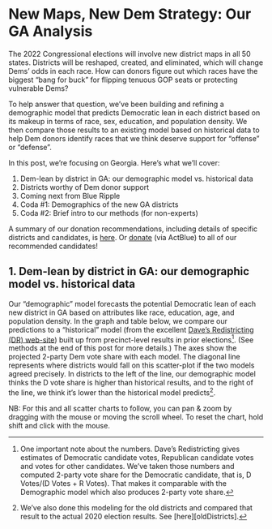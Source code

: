 # New Maps, New Dem Strategy: Our GA Analysis

The 2022 Congressional elections will involve new district maps in
all 50 states.
Districts will be reshaped, created, and eliminated,
which will change Dems’ odds in each race.
How can donors figure out which races have the biggest “bang for buck”
for flipping tenuous GOP seats or protecting vulnerable Dems?

To help answer that question, we’ve been building and refining a demographic
model that predicts Democratic lean in each district based on its
makeup in terms of race, sex, education, and population density.
We then compare those results to an existing model based on historical
data to help Dem donors identify races that we think deserve support
for “offense” or “defense”.

In this post, we’re focusing on Georgia. Here’s what we’ll cover:

1. Dem-lean by district in GA: our demographic model vs. historical data
2. Districts worthy of Dem donor support
3. Coming next from Blue Ripple
4. Coda #1: Demographics of the new GA districts
5. Coda #2: Brief intro to our methods (for non-experts)

A summary of our donation recommendations, including
details of specific districts and candidates, is [here][GASquareSpace].
Or [donate][GADonate] (via ActBlue) to all of our recommended candidates!

[GASquareSpace]: https://blueripplepolitics.org/blog/2022-ga
[GADonate]: https://secure.actblue.com/donate/br-ga2022

## 1. Dem-lean by district in GA: our demographic model vs. historical data

Our “demographic” model forecasts the potential Democratic lean of each
new district in GA based on attributes like race, education, age, and
population density. In the graph and table below,
we compare our predictions to a “historical” model (from the excellent
[Dave’s Redistricting (DR) web-site][DavesR]) built up from precinct-level
results in prior elections[^voteShare]. (See methods at the end of this post for more details.)
The axes show the projected 2-party Dem vote share with each model.
The diagonal line represents where districts would fall on this scatter-plot
if the two models agreed precisely. In districts to the left of the line,
our demographic model thinks the D vote share is higher than historical results,
and to the right of the line, we think it’s lower than the historical model predicts[^old].

[^old]: We’ve also done this modeling for the old districts and compared that
result to the actual 2020 election results. See [here][oldDistricts].

NB: For this and all scatter charts to follow, you
can pan & zoom by dragging with the mouse or moving the scroll wheel.  To reset the chart,
hold shift and click with the mouse.

[DavesR]: https://davesredistricting.org/maps#aboutus

[^voteShare]: One important note about the numbers. Dave’s Redistricting gives
estimates of Democratic candidate votes, Republican candidate votes and votes
for other candidates.  We’ve taken those numbers and computed 2-party vote share
for the Democratic candidate, that is, D Votes/(D Votes + R Votes). That makes it
comparable with the Demographic model which also produces 2-party vote share.
